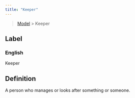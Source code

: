 ```yaml
---
title: "Keeper"
---
```


> [Model](./../) > Keeper

## Label

### English
Keeper


## Definition
A person who manages or looks after something or someone. 


    
